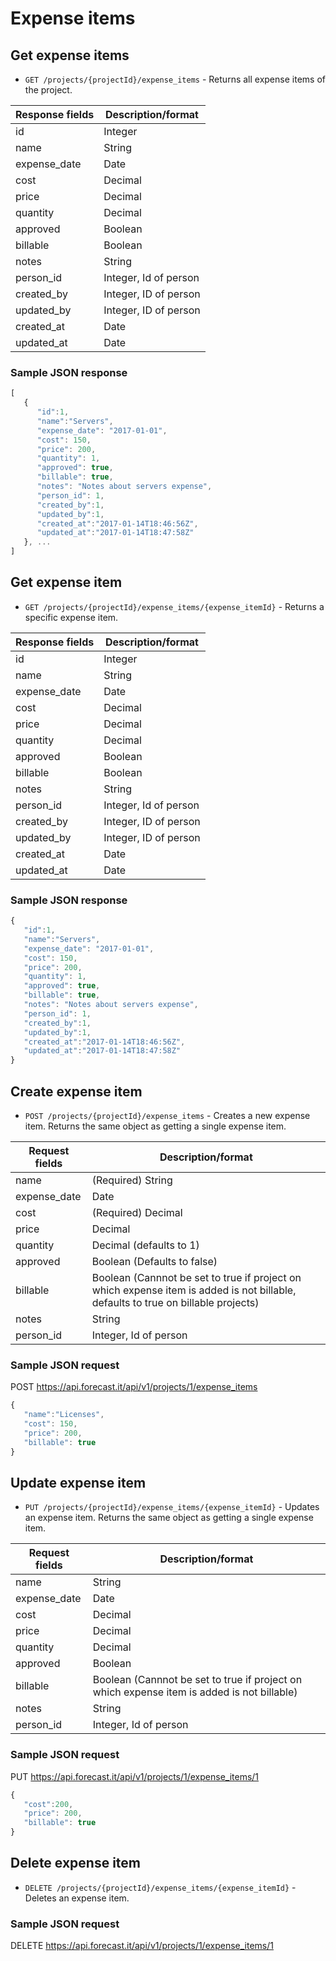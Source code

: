 # Expense items

## Get expense items

* `GET /projects/{projectId}/expense_items` - Returns all expense items of the project.

| Response fields | Description/format    |
| --------------- | --------------------- |
| id              | Integer               |
| name            | String                |
| expense_date    | Date                  |
| cost            | Decimal               |
| price           | Decimal               |
| quantity        | Decimal               |
| approved        | Boolean               |
| billable        | Boolean               |
| notes           | String                |
| person_id       | Integer, Id of person |
| created_by      | Integer, ID of person |
| updated_by      | Integer, ID of person |
| created_at      | Date                  |
| updated_at      | Date                  |

### Sample JSON response

```javascript
[
   {
      "id":1,
      "name":"Servers",
      "expense_date": "2017-01-01",
      "cost": 150,
      "price": 200,
      "quantity": 1,
      "approved": true,
      "billable": true,
      "notes": "Notes about servers expense",
      "person_id": 1,
      "created_by":1,
      "updated_by":1,
      "created_at":"2017-01-14T18:46:56Z",
      "updated_at":"2017-01-14T18:47:58Z"
   }, ...
]
```

## Get expense item

* `GET /projects/{projectId}/expense_items/{expense_itemId}` - Returns a specific expense item.

| Response fields | Description/format    |
| --------------- | --------------------- |
| id              | Integer               |
| name            | String                |
| expense_date    | Date                  |
| cost            | Decimal               |
| price           | Decimal               |
| quantity        | Decimal               |
| approved        | Boolean               |
| billable        | Boolean               |
| notes           | String                |
| person_id       | Integer, Id of person |
| created_by      | Integer, ID of person |
| updated_by      | Integer, ID of person |
| created_at      | Date                  |
| updated_at      | Date                  |

### Sample JSON response

```javascript
{
   "id":1,
   "name":"Servers",
   "expense_date": "2017-01-01",
   "cost": 150,
   "price": 200,
   "quantity": 1,
   "approved": true,
   "billable": true,
   "notes": "Notes about servers expense",
   "person_id": 1,
   "created_by":1,
   "updated_by":1,
   "created_at":"2017-01-14T18:46:56Z",
   "updated_at":"2017-01-14T18:47:58Z"
}
```

## Create expense item

* `POST /projects/{projectId}/expense_items` - Creates a new expense item. Returns the same object as getting a single expense item.

| Request fields | Description/format                                                                                                                |
| -------------- | --------------------------------------------------------------------------------------------------------------------------------- |
| name           | (Required) String                                                                                                                 |
| expense_date   | Date                                                                                                                              |
| cost           | (Required) Decimal                                                                                                                |
| price          | Decimal                                                                                                                           |
| quantity       | Decimal (defaults to 1)                                                                                                    |
| approved       | Boolean (Defaults to false)                                                                                                        |
| billable       | Boolean (Cannnot be set to true if project on which expense item is added is not billable, defaults to true on billable projects) |
| notes          | String                                                                                                                            |
| person_id      | Integer, Id of person                                                                                                             |

### Sample JSON request

POST https://api.forecast.it/api/v1/projects/1/expense_items

```javascript
{
   "name":"Licenses",
   "cost": 150,
   "price": 200,
   "billable": true
}
```

## Update expense item

* `PUT /projects/{projectId}/expense_items/{expense_itemId}` - Updates an expense item. Returns the same object as getting a single expense item.

| Request fields | Description/format                                                                         |
| -------------- | ------------------------------------------------------------------------------------------ |
| name           | String                                                                                     |
| expense_date   | Date                                                                                       |
| cost           | Decimal                                                                                    |
| price          | Decimal                                                                                    |
| quantity       | Decimal                                                                    |
| approved       | Boolean                                                                                    |
| billable       | Boolean (Cannnot be set to true if project on which expense item is added is not billable) |
| notes          | String                                                                                     |
| person_id      | Integer, Id of person                                                                      |

### Sample JSON request

PUT https://api.forecast.it/api/v1/projects/1/expense_items/1

```javascript
{
   "cost":200,
   "price": 200,
   "billable": true
}
```

## Delete expense item

* `DELETE /projects/{projectId}/expense_items/{expense_itemId}` - Deletes an expense item.

### Sample JSON request

DELETE https://api.forecast.it/api/v1/projects/1/expense_items/1
